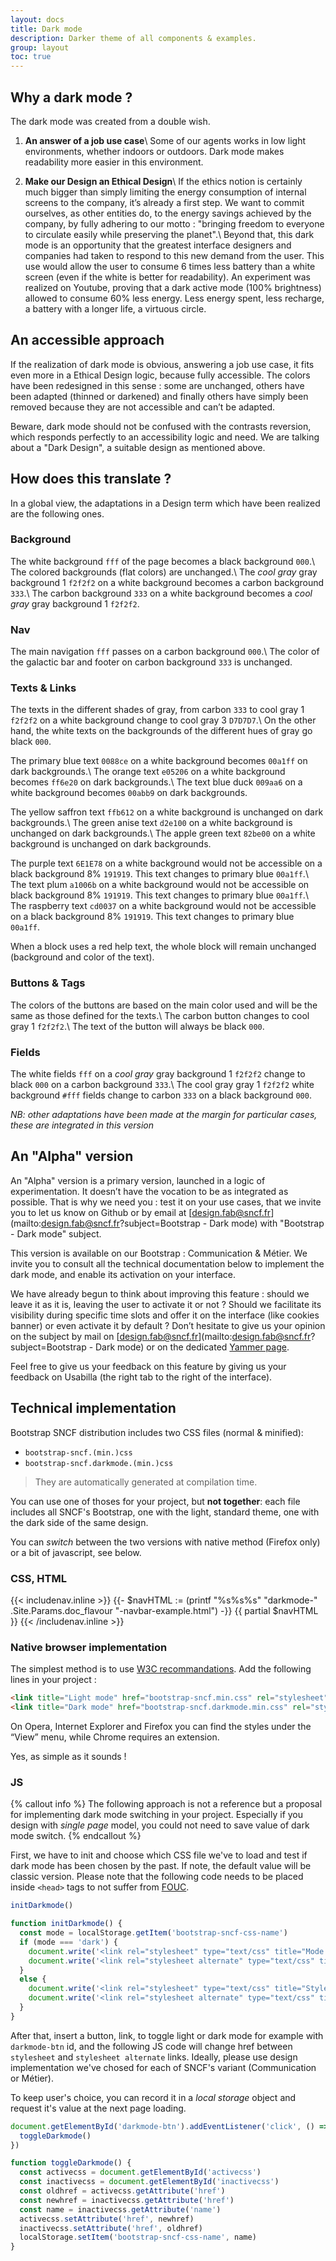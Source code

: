```yaml
---
layout: docs
title: Dark mode
description: Darker theme of all components & examples.
group: layout
toc: true
---
```

## Why a dark mode ?
The dark mode was created from a double wish.

1. **An answer of a job use case**\\
Some of our agents works in low light environments, whether indoors or outdoors.
Dark mode makes readability more easier in this environment. 

2. **Make our Design an Ethical Design**\\
If the ethics notion is certainly much bigger than simply limiting the energy consumption of internal screens to the company, it’s already a first step.
We want to commit ourselves, as other entities do, to the energy savings achieved by the company, by fully adhering to our motto : "bringing freedom to everyone to circulate easily while preserving the planet".\\
Beyond that, this dark mode is an opportunity that the greatest interface designers and companies had taken to respond to this new demand from the user.
This use would allow the user to consume 6 times less battery than a white screen (even if the white is better for readability). An experiment was realized on Youtube, proving that a dark active mode (100% brightness) allowed to consume 60% less energy. Less energy spent, less recharge, a battery with a longer life, a virtuous circle.


## An accessible approach
If the realization of dark mode is obvious, answering a job use case, it fits even more in a Ethical Design logic, because fully accessible.
The colors have been redesigned in this sense : some are unchanged, others have been adapted (thinned or darkened) and finally others have simply been removed because they are not accessible and can’t be adapted.

Beware, dark mode should not be confused with the contrasts reversion, which responds perfectly to an accessibility logic and need. We are talking about a "Dark Design", a suitable design as mentioned above.


## How does this translate ?
In a global view, the adaptations in a Design term which have been realized are the following ones.

### Background
The white background `fff` of the page becomes a black background `000`.\\
The colored backgrounds (flat colors) are unchanged.\\
The _cool gray_ gray background 1 `f2f2f2` on a white background becomes a carbon background `333`.\\
The carbon background `333` on a white background becomes a _cool gray_ gray background 1 `f2f2f2`.

### Nav
The main navigation `fff` passes on a carbon background `000`.\\
The color of the galactic bar and footer on carbon background `333` is unchanged.

### Texts & Links
The texts in the different shades of gray, from carbon `333` to cool gray 1 `f2f2f2` on a white background change to cool gray 3 `D7D7D7`.\\
On the other hand, the white texts on the backgrounds of the different hues of gray go black `000`.

The primary blue text `0088ce` on a white background becomes `00a1ff` on dark backgrounds.\\
The orange text `e05206` on a white background becomes `ff6e20` on dark backgrounds.\\
The text blue duck `009aa6` on a white background becomes `00abb9` on dark backgrounds.

The yellow saffron text `ffb612` on a white background is unchanged on dark backgrounds.\\
The green anise text `d2e100` on a white background is unchanged on dark backgrounds.\\
The apple green text `82be00` on a white background is unchanged on dark backgrounds.

The purple text `6E1E78` on a white background would not be accessible on a black background 8% `191919`. This text changes to primary blue `00a1ff`.\\
The text plum `a1006b` on a white background would not be accessible on black background 8% `191919`. This text changes to primary blue `00a1ff`.\\
The raspberry text `cd0037` on a white background would not be accessible on a black background 8% `191919`. This text changes to primary blue `00a1ff`.

When a block uses a red help text, the whole block will remain unchanged (background and color of the text).

### Buttons & Tags
The colors of the buttons are based on the main color used and will be the same as those defined for the texts.\\
The carbon button changes to cool gray 1 `f2f2f2`.\\
The text of the button will always be black `000`.

### Fields
The white fields `fff` on a _cool gray_ gray background 1 `f2f2f2` change to black `000` on a carbon background `333`.\\
The cool gray gray 1 `f2f2f2` white background `#fff` fields change to carbon `333` on a black background `000`.

_NB: other adaptations have been made at the margin for particular cases, these are integrated in this version_


## An "Alpha" version
An "Alpha" version is a primary version, launched in a logic of experimentation.
It doesn’t have the vocation to be as integrated as possible. That is why we need you : test it on your use cases, that we invite you to let us know on Github or by email at [design.fab@sncf.fr](mailto:design.fab@sncf.fr?subject=Bootstrap - Dark mode) with "Bootstrap - Dark mode" subject.

This version is available on our Bootstrap : Communication & Métier.
We invite you to consult all the technical documentation below to implement the dark mode, and enable its activation on your interface.

We have already begun to think about improving this feature : should we leave it as it is, leaving the user to activate it or not ? Should we facilitate its visibility during specific time slots and offer it on the interface (like cookies banner) or even activate it by default ?
Don’t hesitate to give us your opinion on the subject by mail on [design.fab@sncf.fr](mailto:design.fab@sncf.fr?subject=Bootstrap - Dark mode) or on the dedicated [Yammer page](https://www.yammer.com/sncf.fr/#/threads/inGroup?type=in_group&feedId=11125103).

Feel free to give us your feedback on this feature by giving us your feedback on Usabilla (the right tab to the right of the interface).


## Technical implementation
Bootstrap SNCF distribution includes two CSS files (normal & minified):

- `bootstrap-sncf.(min.)css`
- `bootstrap-sncf.darkmode.(min.)css`

> They are automatically generated at compilation time.

You can use one of thoses for your project, but **not together**: each file includes all SNCF's Bootstrap, one with the light, standard theme, one with the dark side of the same design.

You can _switch_ between the two versions with native method (Firefox only) or a bit of javascript, see below.

### CSS, HTML

{{< includenav.inline >}}
{{- $navHTML := (printf "%s%s%s" "darkmode-" .Site.Params.doc_flavour "-navbar-example.html") -}}
{{ partial $navHTML }}
{{< /includenav.inline >}}

### Native browser implementation
The simplest method is to use [W3C recommandations](https://www.w3.org/Style/Examples/007/alternatives.en.html).
Add the following lines in your project :
```html
<link title="Light mode" href="bootstrap-sncf.min.css" rel="stylesheet">
<link title="Dark mode" href="bootstrap-sncf.darkmode.min.css" rel="stylesheet alternate">
```
On Opera, Internet Explorer and Firefox you can find the styles under the “View” menu, while Chrome requires an extension.

Yes, as simple as it sounds !

### JS
{% callout info %}
The following approach is not a reference but a proposal for implementing dark mode switching in your project.
Especially if you design with _single page_ model, you could not need to save value of dark mode switch.
{% endcallout %}

First, we have to init and choose which CSS file we've to load and test if dark mode has been chosen by the past.
If note, the default value will be classic version. Please note that the following code needs to be placed inside `<head>` tags to not suffer from [FOUC](https://en.wikipedia.org/wiki/Flash_of_unstyled_content).

```js
initDarkmode()

function initDarkmode() {
  const mode = localStorage.getItem('bootstrap-sncf-css-name')
  if (mode === 'dark') {
    document.write('<link rel="stylesheet" type="text/css" title="Mode sombre" name="dark" href="/bootstrap-sncf.darkmode.min.css" id="activecss">')
    document.write('<link rel="stylesheet alternate" type="text/css" title="Style classique" name="light" href="/bootstrap-sncf.min.css" id="inactivecss">')
  }
  else {
    document.write('<link rel="stylesheet" type="text/css" title="Style classique" name="light" href="/bootstrap-sncf.min.css" id="activecss">')
    document.write('<link rel="stylesheet alternate" type="text/css" title="Mode sombre" name="dark" href="/bootstrap-sncf.darkmode.min.css" id="inactivecss">')
  }
}
```

After that, insert a button, link, to toggle light or dark mode for example with `darkmode-btn` id, and the following JS code will change href between `stylesheet` and `stylesheet alternate` links. Ideally, please use design implementation we've chosed for each of SNCF's variant (Communication or Métier).

To keep user's choice, you can record it in a _local storage_ object and request it's value at the next page loading.

```js
document.getElementById('darkmode-btn').addEventListener('click', () => {
  toggleDarkmode()
})

function toggleDarkmode() {
  const activecss = document.getElementById('activecss')
  const inactivecss = document.getElementById('inactivecss')
  const oldhref = activecss.getAttribute('href')
  const newhref = inactivecss.getAttribute('href')
  const name = inactivecss.getAttribute('name')
  activecss.setAttribute('href', newhref)
  inactivecss.setAttribute('href', oldhref)
  localStorage.setItem('bootstrap-sncf-css-name', name)
}
```
